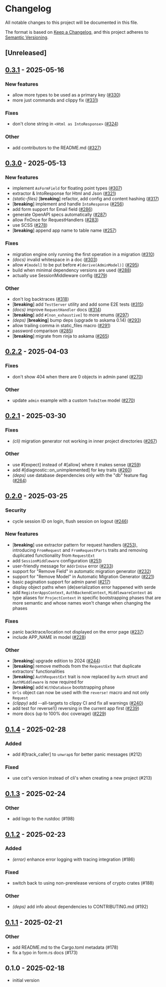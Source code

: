 # Changelog

All notable changes to this project will be documented in this file.

The format is based on [Keep a Changelog](https://keepachangelog.com/en/1.0.0/),
and this project adheres to [Semantic Versioning](https://semver.org/spec/v2.0.0.html).

## [Unreleased]

## [0.3.1](https://github.com/cot-rs/cot/compare/cot-v0.3.0...cot-v0.3.1) - 2025-05-16

### <!-- 1 -->New features

- allow more types to be used as a primary key ([#330](https://github.com/cot-rs/cot/pull/330))
- more just commands and clippy fix ([#331](https://github.com/cot-rs/cot/pull/331))

### <!-- 2 -->Fixes

- don't clone string in `<Html as IntoResponse>` ([#324](https://github.com/cot-rs/cot/pull/324))

### <!-- 3 -->Other

- add contributors to the README.md ([#327](https://github.com/cot-rs/cot/pull/327))

## [0.3.0](https://github.com/cot-rs/cot/compare/cot-v0.2.2...cot-v0.3.0) - 2025-05-13

### <!-- 1 -->New features

- implement `AsFormField` for floating point types ([#307](https://github.com/cot-rs/cot/pull/307))
- extractor & IntoResponse for Html and Json ([#321](https://github.com/cot-rs/cot/pull/321))
- *(static-files)* [**breaking**] refactor, add config and content hashing ([#317](https://github.com/cot-rs/cot/pull/317))
- [**breaking**] implement and handle `IntoResponse` ([#256](https://github.com/cot-rs/cot/pull/256))
- add form support for Email field ([#286](https://github.com/cot-rs/cot/pull/286))
- generate OpenAPI specs automatically ([#287](https://github.com/cot-rs/cot/pull/287))
- allow FnOnce for RequestHandlers ([#283](https://github.com/cot-rs/cot/pull/283))
- use SCSS ([#278](https://github.com/cot-rs/cot/pull/278))
- [**breaking**] append app name to table name ([#257](https://github.com/cot-rs/cot/pull/257))

### <!-- 2 -->Fixes

- migration engine only running the first operation in a migration ([#310](https://github.com/cot-rs/cot/pull/310))
- *(docs)* invalid whitespace in a doc ([#303](https://github.com/cot-rs/cot/pull/303))
- allow `#[model]` to be put before `#[derive(AdminModel)]` ([#295](https://github.com/cot-rs/cot/pull/295))
- build when minimal dependency versions are used ([#288](https://github.com/cot-rs/cot/pull/288))
- actually use SessionMiddleware config ([#279](https://github.com/cot-rs/cot/pull/279))

### <!-- 3 -->Other

- don't log backtraces ([#318](https://github.com/cot-rs/cot/pull/318))
- [**breaking**] add `TestServer` utility and add some E2E tests ([#315](https://github.com/cot-rs/cot/pull/315))
- *(docs)* improve `RequestHandler` docs ([#314](https://github.com/cot-rs/cot/pull/314))
- [**breaking**] add `#[non_exhaustive]` to more enums ([#297](https://github.com/cot-rs/cot/pull/297))
- *(deps)* [**breaking**] bump deps (upgrade to askama 0.14) ([#293](https://github.com/cot-rs/cot/pull/293))
- allow trailing comma in static_files macro ([#291](https://github.com/cot-rs/cot/pull/291))
- password comparison ([#285](https://github.com/cot-rs/cot/pull/285))
- [**breaking**] migrate from rinja to askama ([#265](https://github.com/cot-rs/cot/pull/265))

## [0.2.2](https://github.com/cot-rs/cot/compare/cot-v0.2.1...cot-v0.2.2) - 2025-04-03

### <!-- 2 -->Fixes

- don't show 404 when there are 0 objects in admin panel ([#270](https://github.com/cot-rs/cot/pull/270))

### <!-- 3 -->Other

- update `admin` example with a custom `TodoItem` model ([#270](https://github.com/cot-rs/cot/pull/270))

## [0.2.1](https://github.com/cot-rs/cot/compare/cot-v0.2.0...cot-v0.2.1) - 2025-03-30

### <!-- 2 -->Fixes

- *(cli)* migration generator not working in inner project directories ([#267](https://github.com/cot-rs/cot/pull/267))

### <!-- 3 -->Other

- use #[expect] instead of #[allow] where it makes sense ([#259](https://github.com/cot-rs/cot/pull/259))
- add #[diagnostic::on_unimplemented] for key traits ([#260](https://github.com/cot-rs/cot/pull/260))
- *(deps)* use database dependencies only with the "db" feature flag ([#264](https://github.com/cot-rs/cot/pull/264))

## [0.2.0](https://github.com/cot-rs/cot/compare/cot-v0.1.4...cot-v0.2.0) - 2025-03-25

### <!-- 0 -->Security

- cycle session ID on login, flush session on logout ([#246](https://github.com/cot-rs/cot/pull/246))

### <!-- 1 -->New features

- [**breaking**] use extractor pattern for request handlers ([#253](https://github.com/cot-rs/cot/pull/253)),
  introducing `FromRequest` and `FromRequestParts` traits and removing duplicated functionality from `RequestExt`
- add `SessionMiddleware` configuration ([#251](https://github.com/cot-rs/cot/pull/251))
- user-friendly message for `AddrInUse` error ([#233](https://github.com/cot-rs/cot/pull/233))
- support for "Remove Field" in automatic migration generator ([#232](https://github.com/cot-rs/cot/pull/232))
- support for "Remove Model" in Automatic Migration Generator ([#221](https://github.com/cot-rs/cot/pull/221))
- basic pagination support for admin panel ([#217](https://github.com/cot-rs/cot/pull/217))
- display object paths when (de)serialization error happened with serde
- add `RegisterAppsContext`, `AuthBackendContext`, `MiddlewareContext` as type aliases for `ProjectContext` in specific
  bootstrapping phases that are more semantic and whose names won't change when changing the phases

### <!-- 2 -->Fixes

- panic backtrace/location not displayed on the error page ([#237](https://github.com/cot-rs/cot/pull/237))
- include APP_NAME in model ([#228](https://github.com/cot-rs/cot/pull/228))

### <!-- 3 -->Other

- [**breaking**] upgrade edition to 2024 ([#244](https://github.com/cot-rs/cot/pull/244))
- [**breaking**] remove methods from the `RequestExt` that duplicate extractors' functionalities
- [**breaking**] `AuthRequestExt` trait is now replaced by `Auth` struct and `AuthMiddleware` is now required for
- [**breaking**] add `WithDatabase` bootstrapping phase
- `Urls` object can now be used with the `reverse!` macro and not only `Request`
- *(clippy)* add --all-targets to clippy CI and fix all warnings ([#240](https://github.com/cot-rs/cot/pull/240))
- add test for reverse!() reversing in the current app first ([#239](https://github.com/cot-rs/cot/pull/239))
- more docs (up to 100% doc coverage) ([#229](https://github.com/cot-rs/cot/pull/229))

## [0.1.4](https://github.com/cot-rs/cot/compare/cot-v0.1.3...cot-v0.1.4) - 2025-02-28

### Added

- add #[track_caller] to `unwrap`s for better panic messages (#212)

### Fixed

- use cot's version instead of cli's when creating a new project (#213)

## [0.1.3](https://github.com/cot-rs/cot/compare/cot-v0.1.2...cot-v0.1.3) - 2025-02-24

### Other

- add logo to the rustdoc (#198)

## [0.1.2](https://github.com/cot-rs/cot/compare/cot-v0.1.1...cot-v0.1.2) - 2025-02-23

### Added

- *(error)* enhance error logging with tracing integration (#186)

### Fixed

- switch back to using non-prerelease versions of crypto crates (#188)

### Other

- *(deps)* add info about dependencies to CONTRIBUTING.md (#192)

## [0.1.1](https://github.com/cot-rs/cot/compare/cot-v0.1.0...cot-v0.1.1) - 2025-02-21

### Other

- add README.md to the Cargo.toml metadata (#178)
- fix a typo in form.rs docs (#173)

## 0.1.0 - 2025-02-18

- initial version
